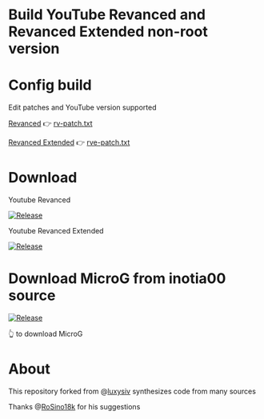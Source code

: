 # Build YouTube Revanced and Revanced Extended non-root version

# Config build
Edit patches and YouTube version supported 

[Revanced](https://github.com/revanced/revanced-patches/releases) 👉 [rv-patch.txt](https://github.com/FiorenMas/Revanced-And-Revanced-Extended-Non-Root/edit/main/rv-patch.txt)

[Revanced Extended](https://github.com/inotia00/revanced-patches/releases) 👉 [rve-patch.txt](https://github.com/FiorenMas/Revanced-And-Revanced-Extended-Non-Root/edit/main/rve-patch.txt)

# Download
Youtube Revanced

[![Release](https://img.shields.io/github/downloads/FiorenMas/Revanced-And-Revanced-Extended-Non-Root/Revanced/total?style=for-the-badge)](https://github.com/FiorenMas/Revanced-And-Revanced-Extended-Non-Root/releases/download/Revanced/yt-revanced.apk)

Youtube Revanced Extended

[![Release](https://img.shields.io/github/downloads/FiorenMas/Revanced-And-Revanced-Extended-Non-Root/Revanced-Extended/total?style=for-the-badge)](https://github.com/FiorenMas/Revanced-And-Revanced-Extended-Non-Root/releases/download/Revanced-Extended/yt-revanced-extended.apk)

# Download MicroG from inotia00 source 
[![Release](https://img.shields.io/github/v/release/inotia00/VancedMicroG.svg)](https://github.com/inotia00/VancedMicroG/releases/latest/download/microg.apk)

👆 to download MicroG

# About
This repository forked from @[luxysiv](https://github.com/luxysiv) synthesizes code from many sources

Thanks @[RoSino18k](https://github.com/RoSino18k) for his suggestions 

